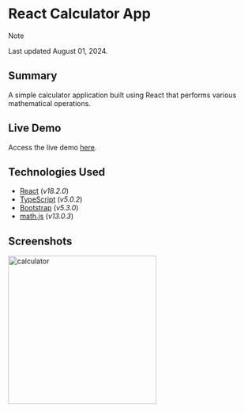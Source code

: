 # React Calculator App

> [!NOTE]
> Last updated August 01, 2024.

## Summary
A simple calculator application built using React that performs various mathematical operations.

## Live Demo
Access the live demo [here](https://calculator-app.victor-jr.com).

## Technologies Used
- [React](https://react.dev) (*v18.2.0*)
- [TypeScript](https://www.typescriptlang.org) (*v5.0.2*)
- [Bootstrap](https://getbootstrap.com) (*v5.3.0*)
- [math.js](https://mathjs.org) (*v13.0.3*)

## Screenshots
<img width="300" alt="calculator" src="https://github.com/user-attachments/assets/e4952684-165f-4a0d-950d-69a2e082d8a5">
